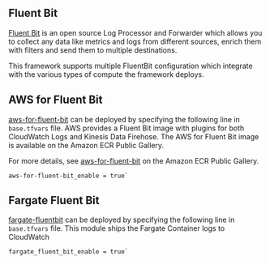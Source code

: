 ## Fluent Bit

[Fluent Bit](https://fluentbit.io/) is an open source Log Processor and Forwarder which allows you to collect any data like metrics and logs from different sources, enrich them with filters and send them to multiple destinations.

This framework supports multiple FluentBit configuration which integrate with the various types of compute the framework deploys.

## AWS for Fluent Bit

[aws-for-fluent-bit](helm/aws-for-fluent-bit/README.md) can be deployed by specifying the following line in `base.tfvars` file.
AWS provides a Fluent Bit image with plugins for both CloudWatch Logs and Kinesis Data Firehose. The AWS for Fluent Bit image is available on the Amazon ECR Public Gallery.

For more details, see [aws-for-fluent-bit](https://gallery.ecr.aws/aws-observability/aws-for-fluent-bit) on the Amazon ECR Public Gallery.

```hcl
aws-for-fluent-bit_enable = true`
```

## Fargate Fluent Bit

[fargate-fluentbit](helm/fargate_fluentbit) can be deployed by specifying the following line in `base.tfvars` file.
This module ships the Fargate Container logs to CloudWatch

```hcl
fargate_fluent_bit_enable = true`
```
